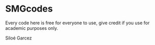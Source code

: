# SMGcodes
  Every code here is free for everyone to use,
give credit if you use for academic purposes only.

  Siloé Garcez

